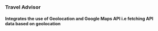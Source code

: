 ### Travel Advisor

#### Integrates the use of Geolocation and Google Maps API i.e fetching API data based on geolocation
